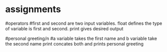 # assignments
#operators
#first and second are two input variables.
float defines the type of variable is first and second.
print gives desired output



#personal greeting/n
#a variable takes the first name and b variable take the second name 
print concates both and prints personal greeting 
